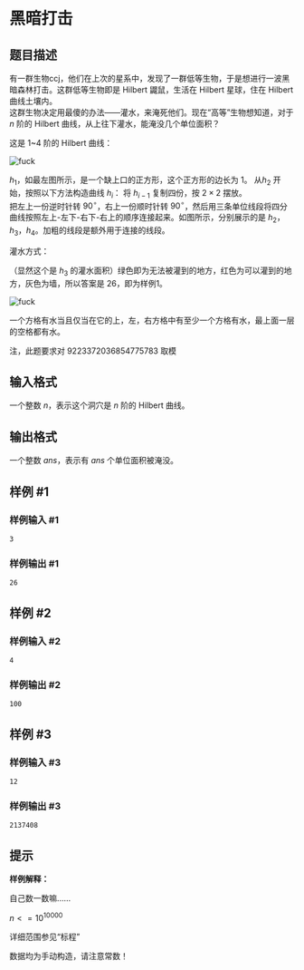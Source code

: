 # 黑暗打击

## 题目描述

有一群生物ccj，他们在上次的星系中，发现了一群低等生物，于是想进行一波黑暗森林打击。这群低等生物即是 $\mathsf{Hilbert}$ 鼹鼠，生活在 $\mathsf{Hilbert}$ 星球，住在 $\mathsf{Hilbert}$ 曲线土壤内。  
这群生物决定用最傻的办法——灌水，来淹死他们。现在“高等”生物想知道，对于 $n$ 阶的 $\mathsf{Hilbert}$ 曲线，从上往下灌水，能淹没几个单位面积？

这是 $1$~$4$ 阶的 $\mathsf{Hilbert}$ 曲线：  

![fuck](https://cdn.luogu.com.cn/upload/pic/28912.png)

$h_1$，如最左图所示，是一个缺上口的正方形，这个正方形的边长为 $1$。 从$h_2$ 开始，按照以下方法构造曲线 $h_i$： 将 $h_{i-1}$ 复制四份，按 $2\times2$ 摆放。  
把左上一份逆时针转 $90^{\circ }$，右上一份顺时针转 $90^{\circ }$，然后用三条单位线段将四分曲线按照左上-左下-右下-右上的顺序连接起来。如图所示，分别展示的是 $h_2$，$h_3$，$h_4$。加粗的线段是额外用于连接的线段。

灌水方式：

（显然这个是 $h_3$ 的灌水面积）绿色即为无法被灌到的地方，红色为可以灌到的地方，灰色为墙，所以答案是 $26$，即为样例1。

![fuck](https://cdn.luogu.com.cn/upload/pic/40229.png)

一个方格有水当且仅当在它的上，左，右方格中有至少一个方格有水，最上面一层的空格都有水。

注，此题要求对 $9223372036854775783$ 取模

## 输入格式

一个整数 $n$，表示这个洞穴是 $n$ 阶的 $\mathsf{Hilbert}$ 曲线。

## 输出格式

一个整数 $ans$，表示有 $ans$ 个单位面积被淹没。

## 样例 #1

### 样例输入 #1
```
3
```

### 样例输出 #1

```
26
```

## 样例 #2

### 样例输入 #2
```
4
```

### 样例输出 #2

```
100
```

## 样例 #3

### 样例输入 #3
```
12
```

### 样例输出 #3

```
2137408
```

## 提示

**样例解释：**

自己数一数嘛……

$n<=10^{10000}$

详细范围参见“标程”

数据均为手动构造，请注意常数！
